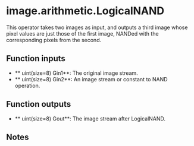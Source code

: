 # image.arithmetic.LogicalNAND

This operator takes two images as input, and outputs a third image whose pixel values are just those of the first image, NANDed with the corresponding pixels from the second. 

## Function inputs

* ** uint(size=8) Gin1**: The original image stream.
* ** uint(size=8) Gin2**: An image stream or constant to NAND operation.

## Function outputs

*  ** uint(size=8) Gout**: The image stream after LogicalNAND. 

## Notes

